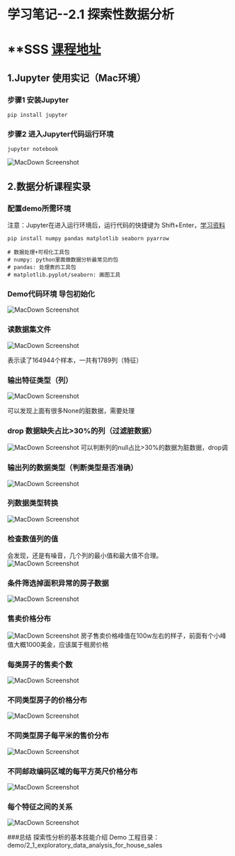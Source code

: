 # 学习笔记--2.1 探索性数据分析

# **SSS [**课程地址**](https://www.bilibili.com/video/BV1Xh411p7M9/?spm_id_from=333.788&vd_source=f20f12f3aeb414c35504dd8ea1cba544)

## 1.Jupyter 使用实记（Mac环境）

### 步骤1 安装Jupyter
```
pip install jupyter
```
### 步骤2 进入Jupyter代码运行环境
```
jupyter notebook
```

![MacDown Screenshot](screenshot-20240807-220322.png)

## 2.数据分析课程实录
### 配置demo所需环境
注意：Jupyter在进入运行环境后，运行代码的快捷键为 Shift+Enter，[学习资料](https://wenku.csdn.net/answer/gfriouz3i4)

```
pip install numpy pandas matplotlib seaborn pyarrow

# 数据处理+可视化工具包
# numpy: python里面做数据分析最常见的包
# pandas: 处理表的工具包
# matplotlib.pyplot/seaborn: 画图工具
```

### Demo代码环境 导包初始化
![MacDown Screenshot](screenshot-20240807-221022.png)

### 读数据集文件
![MacDown Screenshot](screenshot-20240807-221339.png)

表示读了164944个样本，一共有1789列（特征）

### 输出特征类型（列）
![MacDown Screenshot](screenshot-20240807-221807.png)

可以发现上面有很多None的脏数据，需要处理

### drop 数据缺失占比>30%的列（过滤脏数据）
![MacDown Screenshot](screenshot-20240807-222951.png)
可以判断列的null占比>30%的数据为脏数据，drop调

### 输出列的数据类型（判断类型是否准确）
![MacDown Screenshot](screenshot-20240807-223310.png)

### 列数据类型转换
![MacDown Screenshot](screenshot-20240808-120412.png)

### 检查数值列的值
会发现，还是有噪音，几个列的最小值和最大值不合理。
![MacDown Screenshot](screenshot-20240808-120758.png)

### 条件筛选掉面积异常的房子数据
![MacDown Screenshot](screenshot-20240808-122434.png)

### 售卖价格分布
![MacDown Screenshot](screenshot-20240808-142022.png)
房子售卖价格峰值在100w左右的样子，前面有个小峰值大概1000美金，应该属于租房价格

### 每类房子的售卖个数
![MacDown Screenshot](screenshot-20240808-142441.png)

### 不同类型房子的价格分布
![MacDown Screenshot](screenshot-20240808-142947.png)

### 不同类型房子每平米的售价分布
![MacDown Screenshot](screenshot-20240808-143532.png)

### 不同邮政编码区域的每平方英尺价格分布
![MacDown Screenshot](screenshot-20240808-143815.png)

### 每个特征之间的关系
![MacDown Screenshot](screenshot-20240808-144258.png)


###总结
探索性分析的基本技能介绍
Demo 工程目录：demo/2_1_exploratory_data_analysis_for_house_sales


